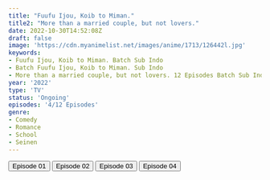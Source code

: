 ```yaml
---
title: "Fuufu Ijou, Koib to Miman."
title2: "More than a married couple, but not lovers."
date: 2022-10-30T14:52:08Z
draft: false
image: 'https://cdn.myanimelist.net/images/anime/1713/126442l.jpg'
keywords:
- Fuufu Ijou, Koib to Miman. Batch Sub Indo
- Batch Fuufu Ijou, Koib to Miman. Sub Indo
- More than a married couple, but not lovers. 12 Episodes Batch Sub Indo
year: '2022'
type: 'TV'
status: 'Ongoing'
episodes: '4/12 Episodes'
genre:
- Comedy
- Romance
- School
- Seinen
---
```


<div class="d-g gg-5 gtc-r ai-c">
<button onclick="window.open('?arc=pnpJNkn5TC_20221009/1/MP4/Kuramanime-FUUKOI-01-480p-Doro','_blank')">Episode 01</button>
<button onclick="window.open('?arc=nmozt6DbxS_20221016/2/MP4/Kuramanime-FUUKOI-02-480p-Doro','_blank')">Episode 02</button>
<button onclick="window.open('?arc=g4OJMfmRaF_20221023/3/MP4/Kuramanime-FUUKOI-03-480p-Doro','_blank')">Episode 03</button>
<button onclick="window.open('?arc=6baa6nQ2If_20221030/4/MP4/Kuramanime-FUUKOI-04-480p-Doro','_blank')">Episode 04</button>
</div>